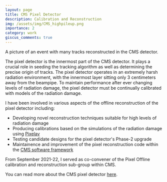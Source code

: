 ```yaml
---
layout: page
title: CMS Pixel Detector
description: Calibration and Reconstruction
img: /assets/img/CMS_highpileup.png
importance: 2
category: work
giscus_comments: true
---
```

<div class="row">
    <div style="text-align: center">
        <img class="img-fluid rounded z-depth-1" src="{{ '/assets/img/CMS_highpileup.png' | relative_url }}" alt="" title="CMS Collisions"/>
    </div>
</div>
<div class="caption">
    A picture of an event with many tracks reconstructed in the CMS detector.
</div>

The pixel detector is the innermost part of the CMS detector. It plays
a crucial role in seeding the tracking algorithm as well as determining the
precise origin of tracks. 
The pixel detector operates in an extremely harsh radiation environment, with the innermost layer sitting only 3 centimeters away from the 
beampipe. 
To maintain performance after ever changing levels of radiation damage, the
pixel detector must be continually calibrated with models of the radiation
damage. 

I have been involved in various aspects of the offline reconstruction of the
pixel detector including:

- Developing novel reconstruction techniques suitable for high levels of radiation damage
- Producing calibrations based on the simulations of the radiation damage using [Pixelav](https://inspirehep.net/literature/772925)
- Testing candidate designs for the pixel detector's Phase-2 upgrade
- Maintainence and improvement of the pixel reconstruction code within the [CMS software framework](http://cms-sw.github.io/)


From September 2021-22, I served as co-convener of the Pixel Offline calibration and reconstruction sub-group within CMS.

You can read more about the CMS pixel detector [here](https://arxiv.org/abs/2012.14304).
   
<div class="row  justify-content-sm-center">
    <div style="text-align: center">
        <img class="img-fluid rounded z-depth-1" src="{{ '/assets/img/The-structure-of-the-CMS-Pixel-Detector.png ' | relative_url }}" alt="" title="The pixel detector"/>
    </div>
</div>

      


